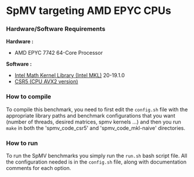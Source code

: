 SpMV targeting AMD EPYC CPUs
=========

### Hardware/Software Requirements
**Hardware :**

* AMD EPYC 7742 64-Core Processor

**Software :**

* [Intel Math Kernel Library (Intel MKL)](https://www.intel.com/content/www/us/en/developer/tools/oneapi/onemkl.html) 20-19.1.0
* [CSR5 (CPU AVX2 version)](https://github.com/weifengliu-ssslab/Benchmark_SpMV_using_CSR5)

### How to compile

To compile this benchmark, you need to first edit the `config.sh` file with the
appropriate library paths and benchmark configurations that you want (number of
threads, desired matrices, spmv kernels ...) and then you run `make` in both
the 'spmv\_code\_csr5' and 'spmv\_code\_mkl-naive' directories.

### How to run

To run the SpMV benchmarks you simply run the `run.sh` bash script file.
All the configuration needed is in the `config.sh` file, along with documentation comments for each option.

